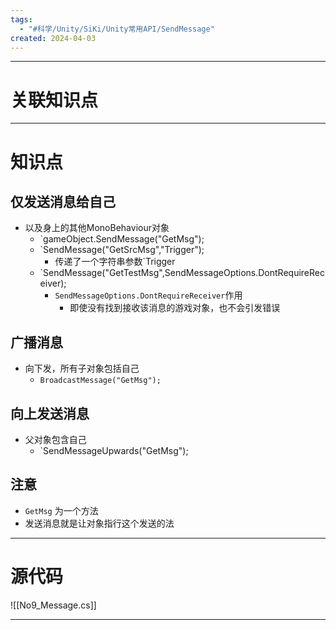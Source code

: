 ```yaml
---
tags:
  - "#科学/Unity/SiKi/Unity常用API/SendMessage"
created: 2024-04-03
---
```


---
# 关联知识点



---
# 知识点

## 仅发送消息给自己

- 以及身上的其他MonoBehaviour对象
	- `gameObject.SendMessage("GetMsg");
	- `SendMessage("GetSrcMsg","Trigger");
		- 传递了一个字符串参数`Trigger
	- `SendMessage("GetTestMsg",SendMessageOptions.DontRequireReceiver);
		- `SendMessageOptions.DontRequireReceiver`作用
			- 即使没有找到接收该消息的游戏对象，也不会引发错误
## 广播消息

- 向下发，所有子对象包括自己
	- `BroadcastMessage("GetMsg");`
## 向上发送消息

- 父对象包含自己
	- `SendMessageUpwards("GetMsg");
## 注意

- `GetMsg` 为一个方法
- 发送消息就是让对象指行这个发送的法

---
# 源代码

![[No9_Message.cs]]

---